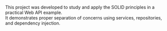 This project was developed to study and apply the SOLID principles in a practical Web API example.  
It demonstrates proper separation of concerns using services, repositories, and dependency injection.
